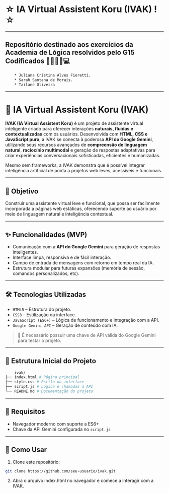 # ☆ IA Virtual Assistent Koru (IVAK) ! ☆

---

## Repositório destinado aos exercícios da Academia de Lógica resolvidos pelo G15 Codificados 👩🏽‍💻👾💻
```bash
    * Juliana Cristina Alves Fioretti. 
    * Sarah Santana de Morais.
    * Tailane Oliveira  
```

---

# 🧠 IA Virtual Assistent Koru (IVAK)

**IVAK (IA Virtual Assistent Koru)** é um projeto de assistente virtual inteligente criado para oferecer interações **naturais, fluidas e contextualizadas** com os usuários. Desenvolvida com **HTML, CSS e JavaScript puro**, a IVAK se conecta à poderosa **API do Google Gemini**, utilizando seus recursos avançados de **compreensão de linguagem natural**, **raciocínio multimodal** e geração de respostas adaptativas para criar experiências conversacionais sofisticadas, eficientes e humanizadas.

Mesmo sem frameworks, a IVAK demonstra que é possível integrar inteligência artificial de ponta a projetos web leves, acessíveis e funcionais.

---

## 🚀 Objetivo

Construir uma assistente virtual leve e funcional, que possa ser facilmente incorporada a páginas web estáticas, oferecendo suporte ao usuário por meio de linguagem natural e inteligência contextual.

---

## ✨ Funcionalidades (MVP)

- Comunicação com a **API do Google Gemini** para geração de respostas inteligentes.
- Interface limpa, responsiva e de fácil interação.
- Campo de entrada de mensagens com retorno em tempo real da IA.
- Estrutura modular para futuras expansões (memória de sessão, comandos personalizados, etc).

---

## 🛠️ Tecnologias Utilizadas

- `HTML5` – Estrutura do projeto.
- `CSS3` – Estilização da interface.
- `JavaScript (ES6+)` – Lógica de funcionamento e integração com a API.
- `Google Gemini API` – Geração de conteúdo com IA.

> 🔐 É necessário possuir uma chave de API válida do Google Gemini para testar o projeto.

---

## 📁 Estrutura Inicial do Projeto

```bash
    ivak/
├── index.html # Página principal
├── style.css # Estilo da interface
├── script.js # Lógica e chamadas à API
└── README.md # Documentação do projeto  
```

---

## 📌 Requisitos

- Navegador moderno com suporte a ES6+
- Chave da API Gemini configurada no `script.js`

---

## 🧪 Como Usar

1. Clone este repositório:

```bash
git clone https://github.com/seu-usuario/ivak.git
```


2. Abra o arquivo index.html no navegador e comece a interagir com a IVAK.
